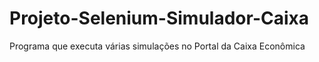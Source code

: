 # Projeto-Selenium-Simulador-Caixa
Programa que executa várias simulações no Portal da Caixa Econômica
